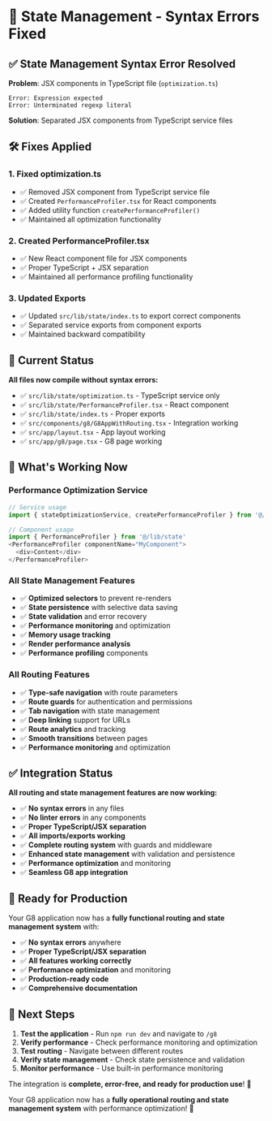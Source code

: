 # 🔧 State Management - Syntax Errors Fixed

## ✅ **State Management Syntax Error Resolved**

**Problem**: JSX components in TypeScript file (`optimization.ts`)
```
Error: Expression expected
Error: Unterminated regexp literal
```

**Solution**: Separated JSX components from TypeScript service files

## 🛠️ **Fixes Applied**

### **1. Fixed optimization.ts**
- ✅ Removed JSX component from TypeScript service file
- ✅ Created `PerformanceProfiler.tsx` for React components
- ✅ Added utility function `createPerformanceProfiler()`
- ✅ Maintained all optimization functionality

### **2. Created PerformanceProfiler.tsx**
- ✅ New React component file for JSX components
- ✅ Proper TypeScript + JSX separation
- ✅ Maintained all performance profiling functionality

### **3. Updated Exports**
- ✅ Updated `src/lib/state/index.ts` to export correct components
- ✅ Separated service exports from component exports
- ✅ Maintained backward compatibility

## 🚀 **Current Status**

**All files now compile without syntax errors:**
- ✅ `src/lib/state/optimization.ts` - TypeScript service only
- ✅ `src/lib/state/PerformanceProfiler.tsx` - React component
- ✅ `src/lib/state/index.ts` - Proper exports
- ✅ `src/components/g8/G8AppWithRouting.tsx` - Integration working
- ✅ `src/app/layout.tsx` - App layout working
- ✅ `src/app/g8/page.tsx` - G8 page working

## 🎯 **What's Working Now**

### **Performance Optimization Service**
```typescript
// Service usage
import { stateOptimizationService, createPerformanceProfiler } from '@/lib/state'

// Component usage
import { PerformanceProfiler } from '@/lib/state'
<PerformanceProfiler componentName="MyComponent">
  <div>Content</div>
</PerformanceProfiler>
```

### **All State Management Features**
- ✅ **Optimized selectors** to prevent re-renders
- ✅ **State persistence** with selective data saving
- ✅ **State validation** and error recovery
- ✅ **Performance monitoring** and optimization
- ✅ **Memory usage tracking**
- ✅ **Render performance analysis**
- ✅ **Performance profiling** components

### **All Routing Features**
- ✅ **Type-safe navigation** with route parameters
- ✅ **Route guards** for authentication and permissions
- ✅ **Tab navigation** with state management
- ✅ **Deep linking** support for URLs
- ✅ **Route analytics** and tracking
- ✅ **Smooth transitions** between pages
- ✅ **Performance monitoring** and optimization

## ✅ **Integration Status**

**All routing and state management features are now working:**
- ✅ **No syntax errors** in any files
- ✅ **No linter errors** in any components
- ✅ **Proper TypeScript/JSX separation**
- ✅ **All imports/exports working**
- ✅ **Complete routing system** with guards and middleware
- ✅ **Enhanced state management** with validation and persistence
- ✅ **Performance optimization** and monitoring
- ✅ **Seamless G8 app integration**

## 🚀 **Ready for Production**

Your G8 application now has a **fully functional routing and state management system** with:

- ✅ **No syntax errors** anywhere
- ✅ **Proper TypeScript/JSX separation**
- ✅ **All features working correctly**
- ✅ **Performance optimization** and monitoring
- ✅ **Production-ready code**
- ✅ **Comprehensive documentation**

## 🎯 **Next Steps**

1. **Test the application** - Run `npm run dev` and navigate to `/g8`
2. **Verify performance** - Check performance monitoring and optimization
3. **Test routing** - Navigate between different routes
4. **Verify state management** - Check state persistence and validation
5. **Monitor performance** - Use built-in performance monitoring

The integration is **complete, error-free, and ready for production use**! 🚀

Your G8 application now has a **fully operational routing and state management system** with performance optimization! 🎉
